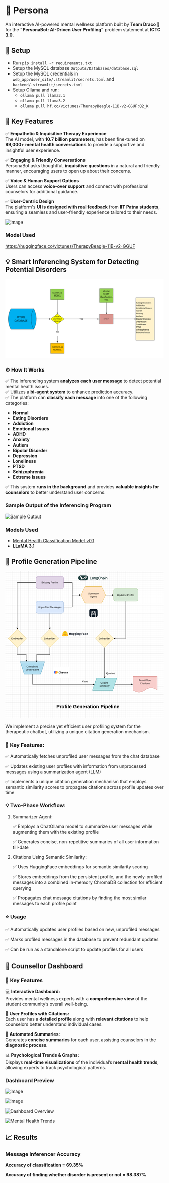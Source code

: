 # 🌿 **Persona**  
An interactive AI-powered mental wellness platform built by **Team Draco 🐉** for the **"PersonaBot: AI-Driven User Profiling"** problem statement at **ICTC 3.0**.  

## 🔧 Setup

- Run `pip install -r requirements.txt`
- Setup the MySQL database `Outputs/Databases/database.sql`
- Setup the MySQL credentials in `web_app/user_site/.streamlit/secrets.toml` and `backend/.streamlit/secrets.toml`
- Setup Ollama and run:
   - `ollama pull llama3.1`
   - `ollama pull llama3.2`
   - `ollama pull hf.co/victunes/TherapyBeagle-11B-v2-GGUF:Q2_K`

## 🚀 **Key Features**  

✅ **Empathetic & Inquisitive Therapy Experience**  
The AI model, with **10.7 billion parameters**, has been fine-tuned on **99,000+ mental health conversations** to provide a supportive and insightful user experience.  

✅ **Engaging & Friendly Conversations**  
PersonaBot asks thoughtful, **inquisitive questions** in a natural and friendly manner, encouraging users to open up about their concerns.  

✅ **Voice & Human Support Options**  
Users can access **voice-over support** and connect with professional counselors for additional guidance.  

✅ **User-Centric Design**  
The platform's **UI is designed with real feedback** from **IIT Patna students**, ensuring a seamless and user-friendly experience tailored to their needs.  

   
![image](https://github.com/user-attachments/assets/3542017e-a028-41fa-820c-00f8af60a34c)


### **Model Used** 
https://huggingface.co/victunes/TherapyBeagle-11B-v2-GGUF

## 💡 **Smart Inferencing System for Detecting Potential Disorders**  
![Inferencer Flowchart](Flowcharts/inferencer-flowchart.png)

### ⚙️ **How It Works**  
✅ The inferencing system **analyzes each user message** to detect potential mental health issues.  
✅ Utilizes a **bi-agent system** to enhance prediction accuracy.  
✅ The platform can **classify each message** into one of the following categories:  
   - **Normal**  
   - **Eating Disorders**  
   - **Addiction**  
   - **Emotional Issues**  
   - **ADHD**  
   - **Anxiety**  
   - **Autism**  
   - **Bipolar Disorder**  
   - **Depression**  
   - **Loneliness**  
   - **PTSD**  
   - **Schizophrenia**  
   - **Extreme Issues**  

✅ This system **runs in the background** and provides **valuable insights for counselors** to better understand user concerns.  

### **Sample Output of the Inferencing Program**  
![Sample Output](https://github.com/user-attachments/assets/059fb17e-5deb-4b82-89e0-7231539337a3)  

### **Models Used**  
- [Mental Health Classification Model v0.1](https://huggingface.co/tahaenesaslanturk/mental-health-classification-v0.1)  
- **LLaMA 3.1**  

## 🎯 Profile Generation Pipeline
![Profile Generation Pipeline](Flowcharts/profiler-flowchart.png)

We implement a precise yet efficient user profiling system for the therapeutic chatbot, utilizing a unique citation generation mechanism.

### 🚀 Key Features:
✅ Automatically fetches unprofiled user messages from the chat database

✅ Updates existing user profiles with information from unprocessed messages using a summarization agent (LLM)

✅ Implements a unique citation generation mechanism that employs semantic similarity scores to propagate citations across profile updates over time

### 💡 Two-Phase Workflow:
1. Summarizer Agent:

   ✅ Employs a ChatOllama model to summarize user messages while augmenting them with the existing profile
   
   ✅ Generates concise, non-repetitive summaries of all user information till-date


2. Citations Using Semantic Similarity:

   ✅ Uses HuggingFace embeddings for semantic similarity scoring
   
   ✅ Stores embeddings from the persistent profile, and the newly-profiled messages into a combined in-memory ChromaDB collection for efficient querying
   
   ✅ Propagates chat message citations by finding the most similar messages to each profile point
   

### ⭐ Usage

✅ Automatically updates user profiles based on new, unprofiled messages

✅ Marks profiled messages in the database to prevent redundant updates

✅ Can be run as a standalone script to update profiles for all users

## 🤝 **Counsellor Dashboard**  

### 🌟 **Key Features**  
💻 **Interactive Dashboard:**  
Provides mental wellness experts with a **comprehensive view** of the student community’s overall well-being.  

🔧 **User Profiles with Citations:**  
Each user has a **detailed profile** along with **relevant citations** to help counselors better understand individual cases.  

🤖 **Automated Summaries:**  
Generates **concise summaries** for each user, assisting counselors in the **diagnostic process**.  

📊 **Psychological Trends & Graphs:**  
Displays **real-time visualizations** of the individual’s **mental health trends**, allowing experts to track psychological patterns.

### **Dashboard Preview** 

![image](https://github.com/user-attachments/assets/fcc45748-3b7e-4935-8b70-9a35f8623b26)

![image](https://github.com/user-attachments/assets/0700bcbb-c675-41d7-8e67-571ea1023c37)

![Dashboard Overview](https://github.com/user-attachments/assets/2f9ff38d-8d8b-4ec9-93ad-0f75df25bb21)  

![Mental Health Trends](https://github.com/user-attachments/assets/0d553b3c-771b-4533-9882-dce273737169)

## 📈 Results
### Message Inferencer Accuracy

**Accuracy of classification =  69.35%**

**Accuracy of finding whether disorder is present or not = 98.387%**


